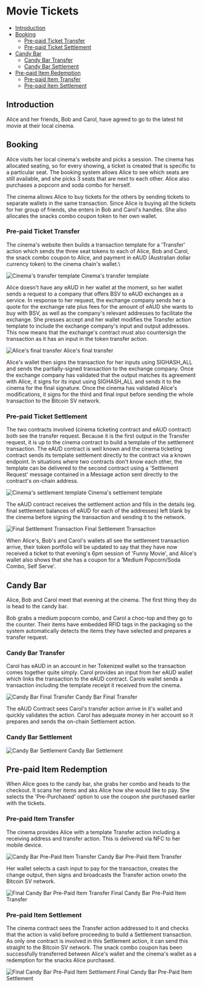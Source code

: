 # Movie Tickets

- [Introduction](#introduction)
- [Booking](#booking)
  - [Pre-paid Ticket Transfer](#pre-paid-ticket-transfer)
  - [Pre-paid Ticket Settlement](#pre-paid-ticket-settlement)
- [Candy Bar](#candy-bar)
  - [Candy Bar Transfer](#candy-bar-transfer)
  - [Candy Bar Settlement](#candy-bar-settlement)
- [Pre-paid Item Redemption](#pre-paid-item-redemption)
  - [Pre-paid Item Transfer](#pre-paid-transfer)
  - [Pre-paid Item Settlement](#pre-paid-settlement)

<a name="introduction"></a>

## Introduction

Alice and her friends, Bob and Carol, have agreed to go to the latest hit movie at their local cinema.

<a name="booking"></a>

## Booking

Alice visits her local cinema's website and picks a session. The cinema has allocated seating, so for every showing, a ticket is created that is specific to a particular seat. The booking system allows Alice to see which seats are still available, and she picks 3 seats that are next to each other.
Alice also purchases a popcorn and soda combo for herself.

The cinema allows Alice to buy tickets for the others by sending tickets to separate wallets in the same transaction. Since Alice is buying all the tickets for her group of friends, she enters in Bob and Carol's handles. She also allocates the snacks combo coupon token to her own wallet.

<a name="pre-paid-ticket-transfer"></a>

### Pre-paid Ticket Transfer

The cinema's website then builds a transaction template for a 'Transfer' action which sends the three seat tokens to each of Alice, Bob and Carol, the snack combo coupon to Alice, and payment in eAUD (Australian dollar currency token) to the cinema chain's wallet.\

![Cinema's transfer template](https://raw.githubusercontent.com/tokenized/docs/master/images/cinema-transfer-template.svg?sanitize=true)
<span name="image-label">Cinema's transfer template</span>

Alice doesn't have any eAUD in her wallet at the moment, so her wallet sends a request to a company that offers BSV to eAUD exchanges as a service. In response to her request, the exchange company sends her a quote for the exchange rate plus fees for the amount of eAUD she wants to buy with BSV, as well as the company's relevant addresses to facilitate the exchange. She presses accept and her wallet modifies the Transfer action template to include the exchange company's input and output addresses. This now means that the exchange's contract must also countersign the transaction as it has an input in the token transfer action.

![Alice's final transfer](https://raw.githubusercontent.com/tokenized/docs/master/images/cinema-transfer-final.svg?sanitize=true)
<span name="image-label">Alice's final transfer</span>

Alice's wallet then signs the transaction for her inputs using SIGHASH_ALL and sends the partially-signed transaction to the exchange company. Once the exchange company has validated that the output matches its agreement with Alice, it signs for its input using SIGHASH_ALL and sends it to the cinema for the final signature. Once the cinema has validated Alice's modifications, it signs for the third and final input before sending the whole transaction to the Bitcoin SV network.

<a name="pre-paid-ticket-settlement"></a>

### Pre-paid Ticket Settlement

The two contracts involved (cinema ticketing contract and eAUD contract) both see the transfer request. Because it is the first output in the Transfer request, it is up to the cinema contract to build a template of the settlement transaction. The eAUD contract is well known and the cinema ticketing contract sends its template settlement directly to the contract via a known endpoint. In situations where two contracts don't know each other, the template can be delivered to the second contract using a 'Settlement Request' message contained in a Message action sent directly to the contract's on-chain address.

![Cinema's settlement template](https://raw.githubusercontent.com/tokenized/docs/master/images/cinema-settlement-template.svg?sanitize=true)
<span name="image-label">Cinema's settlement template</span>

The eAUD contract receives the settlement action and fills in the details (eg. final settlement balances of eAUD for each of the addresses) left blank by the cinema before signing the transaction and sending it to the network.

![Final Settlement Transaction](https://raw.githubusercontent.com/tokenized/docs/master/images/cinema-final-settlement.svg?sanitize=true)
<span name="image-label">Final Settlement Transaction</span>

When Alice's, Bob's and Carol's wallets all see the settlement transaction arrive, their token portfolio will be updated to say that they have now received a ticket to that evening's 6pm session of 'Funny Movie', and Alice's wallet also shows that she has a coupon for a 'Medium Popcorn/Soda Combo, Self Serve'.

<a name="candy-bar"></a>

## Candy Bar

Alice, Bob and Carol meet that evening at the cinema. The first thing they do is head to the candy bar.

Bob grabs a medium popcorn combo, and Carol a choc-top and they go to the counter. Their items have embedded RFID tags in the packaging so the system automatically detects the items they have selected and prepares a transfer request.

<a name="candy-bar-transfer"></a>

### Candy Bar Transfer

Carol has eAUD in an account in her Tokenized wallet so the transaction comes together quite simply. Carol provides an input from her eAUD wallet which links the transaction to the eAUD contract. Carols wallet sends a transaction including the template receipt it received from the cinema.

![Candy Bar Final Transfer](https://raw.githubusercontent.com/tokenized/docs/master/images/candy-bar-transfer-final.svg?sanitize=true)
<span name="image-label">Candy Bar Final Transfer</span>

The eAUD Contract sees Carol's transfer action arrive in it's wallet and quickly validates the action. Carol has adequate money in her account so it prepares and sends the on-chain Settlement action.

<a name="candy-bar-settlement"></a>

### Candy Bar Settlement

![Candy Bar Settlement](https://raw.githubusercontent.com/tokenized/docs/master/images/candy-bar-settlement.svg?sanitize=true)
<span name="image-label">Candy Bar Settlement</span>

<a name="pre-paid-item-redemption"></a>

## Pre-paid Item Redemption

When Alice goes to the candy bar, she grabs her combo and heads to the checkout. It scans her items and aks Alice how she would like to pay. She selects the 'Pre-Purchased' option to use the coupon she purchased earlier with the tickets.

<a name="pre-paid-transfer"></a>

### Pre-paid Item Transfer

The cinema provides Alice with a template Transfer action including a receiving address and transfer action. This is delivered via NFC to her mobile device.

![Candy Bar Pre-Paid Item Transfer](https://raw.githubusercontent.com/tokenized/docs/master/images/candy-bar-pre-paid-transfer-template.svg?sanitize=true)
<span name="image-label">Candy Bar Pre-Paid Item Transfer</span>

Her wallet selects a cash input to pay for the transaction, creates the change output, then signs and broadcasts the Transfer action onwto the Bitcoin SV network.

![Final Candy Bar Pre-Paid Item Transfer](https://raw.githubusercontent.com/tokenized/docs/master/images/candy-bar-pre-paid-transfer-final.svg?sanitize=true)
<span name="image-label">Final Candy Bar Pre-Paid Item Transfer</span>

<a name="pre-paid-settlement"></a>

### Pre-paid Item Settlement

The cinema contract sees the Transfer action addressed to it and checks that the action is valid before proceeding to build a Settlement transaction. As only one contract is involved in this Settlement action, it can send this straight to the Bitcoin SV network. The snack combo coupon has been successfully transferred between Alice's wallet and the cinema's wallet as a redemption for the snacks Alice purchased.

![Final Candy Bar Pre-Paid Item Settlement](https://raw.githubusercontent.com/tokenized/docs/master/images/candy-bar-pre-paid-settlement.svg?sanitize=true)
<span name="image-label">Final Candy Bar Pre-Paid Item Settlement</span>
